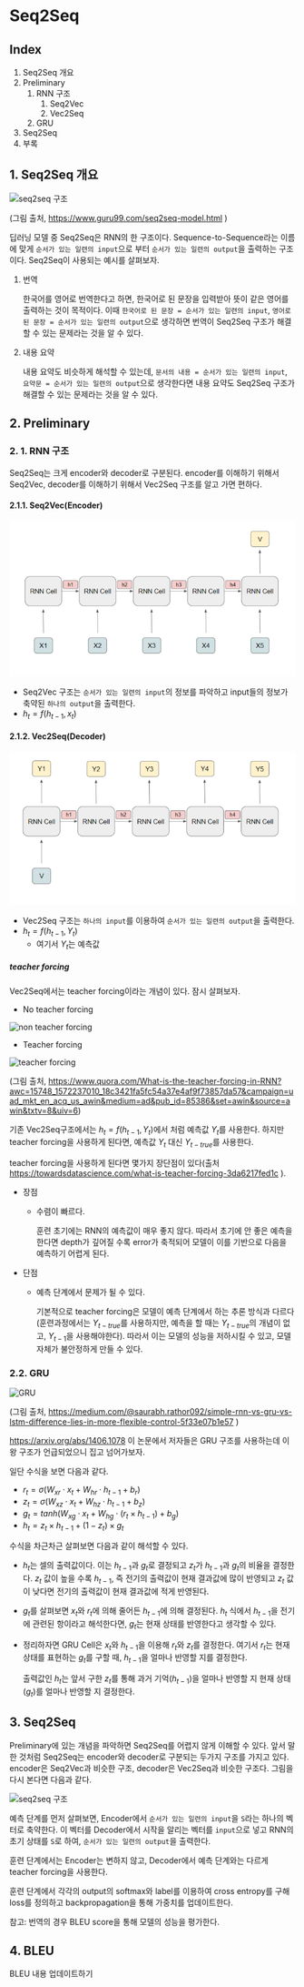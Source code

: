 # Seq2Seq

## Index

1. Seq2Seq 개요
2. Preliminary
   1. RNN 구조
      1. Seq2Vec
      2. Vec2Seq
   2. GRU
3. Seq2Seq
4. 부록

## 1. Seq2Seq 개요

![seq2seq 구조](https://www.guru99.com/images/1/111318_0848_seq2seqSequ1.png)

(그림 출처,  https://www.guru99.com/seq2seq-model.html )

 딥러닝 모델 중 Seq2Seq은 RNN의 한 구조이다. Sequence-to-Sequence라는 이름에 맞게 `순서가 있는 일련의 input`으로 부터 `순서가 있는 일련의 output`을 출력하는 구조이다. Seq2Seq이 사용되는 예시를 살펴보자.

1. 번역

   한국어를 영어로 번역한다고 하면, 한국어로 된 문장을 입력받아 뜻이 같은 영어를 출력하는 것이 목적이다. 이때 `한국어로 된 문장 = 순서가 있는 일련의 input`, `영어로 된 문장 = 순서가 있는 일련의 output`으로 생각하면 번역이 Seq2Seq 구조가 해결할 수 있는 문제라는 것을 알 수 있다. 

2. 내용 요약

   내용 요약도 비슷하게 해석할 수  있는데, `문서의 내용 = 순서가 있는 일련의 input`, `요약문 = 순서가 있는 일련의 output`으로 생각한다면 내용 요약도 Seq2Seq 구조가 해결할 수 있는 문제라는 것을 알 수 있다.

## 2. Preliminary

### 2. 1. RNN 구조

 Seq2Seq는 크게 encoder와 decoder로 구분된다. encoder를 이해하기 위해서 Seq2Vec, decoder를 이해하기 위해서 Vec2Seq 구조를 알고 가면 편하다.

#### 2.1.1. Seq2Vec(Encoder)

![seq2vec](./images/seq2vec.png)

- Seq2Vec 구조는 `순서가 있는 일련의 input`의 정보를 파악하고 input들의 정보가 축약된 `하나의 output`을 출력한다.
- $h_t = f(h_{t-1}, x_t)$

#### 2.1.2. Vec2Seq(Decoder)

![vec2seq](./images/vec2seq.png)

- Vec2Seq 구조는 `하나의 input`를 이용하여 `순서가 있는 일련의 output`을 출력한다.
- $h_t = f(h_{t-1}, Y_t)$
  - 여기서 $Y_t$는 예측값

##### teacher forcing

Vec2Seq에서는 teacher forcing이라는 개념이 있다. 잠시 살펴보자.

- No teacher forcing

![non teacher forcing](https://qph.fs.quoracdn.net/main-qimg-eea82f66697f5a27e04fa87dd9936c42)

- Teacher forcing

![teacher forcing](https://qph.fs.quoracdn.net/main-qimg-ff2b00fceb2be97459725bd4f948cf70.webp)

(그림 출처,  https://www.quora.com/What-is-the-teacher-forcing-in-RNN?awc=15748_1572237010_18c3421fa5fc54a37e4af9f73857da57&campaign=uad_mkt_en_acq_us_awin&medium=ad&pub_id=85386&set=awin&source=awin&txtv=8&uiv=6)

기존 Vec2Seq구조에서는 $h_t = f(h_{t-1}, Y_t)$에서 처럼 예측값 $Y_t$를 사용한다. 하지만 teacher forcing을 사용하게 된다면, 예측값 $Y_t$ 대신 $Y_{t-true}$를 사용한다.

teacher forcing을 사용하게 된다면 몇가지 장단점이 있다(출처  https://towardsdatascience.com/what-is-teacher-forcing-3da6217fed1c ).

- 장점

  - 수렴이 빠르다.

    훈련 초기에는 RNN의 예측값이 매우 좋지 않다. 따라서 초기에 안 좋은 예측을 한다면 depth가 깊어질 수록 error가 축적되어 모델이 이를 기반으로 다음을 예측하기 어렵게 된다.

- 단점

  - 예측 단계에서 문제가 될 수 있다.

    기본적으로 teacher forcing은 모델이 예측 단계에서 하는 추론 방식과 다르다(훈련과정에서는 $Y_{t-true}$를 사용하지만, 예측을 할 때는 $Y_{t-true}$의 개념이 없고, $Y_{t-1}$을 사용해야한다). 따라서 이는 모델의 성능을 저하시킬 수 있고, 모델 자체가 불안정하게 만들 수 있다.

### 2.2. GRU

![GRU](https://miro.medium.com/max/862/1*GSZ0ZQZPvcWmTVatAeOiIw.png)

(그림 출처,  https://medium.com/@saurabh.rathor092/simple-rnn-vs-gru-vs-lstm-difference-lies-in-more-flexible-control-5f33e07b1e57 )

 https://arxiv.org/abs/1406.1078 이 논문에서 저자들은 GRU 구조를 사용하는데 이왕 구조가 언급되었으니 집고 넘어가보자.

일단 수식을 보면 다음과 같다.

- $r_t = \sigma(W_{xr} \cdot x_t + W_{hr} \cdot h_{t-1} + b_r)$
- $z_t = \sigma(W_{xz}\cdot x_t + W_{hz}\cdot h_{t-1} + b_z)$
- $g_t = tanh(W_{xg}\cdot x_t + W_{hg} \cdot (r_t \times h_{t-1}) + b_g)$
- $h_t = z_t \times h_{t-1} + (1 - z_t) \times g_t$

수식을 차근차근 살펴보면 다음과 같이 해석할 수 있다.

- $h_t$는 셀의 출력값이다. 이는 $h_{t-1}$과 $g_t$로 결정되고 $z_t$가 $h_{t-1}$과 $g_t$의 비율을 결정한다. $z_t$ 값이 높을 수록 $h_{t-1}$, 즉 전기의 출력값이 현재 결과값에 많이 반영되고 $z_t$ 값이 낮다면 전기의 출력값이 현재 결과값에 적게 반영된다.

- $g_t$를 살펴보면 $x_t$와 $r_t$에 의해 줄어든 $h_{t-1}$에 의해 결정된다. $h_t$ 식에서 $h_{t-1}$을 전기에 관련된 항이라고 해석한다면, $g_t$는 현재 상태를 반영한다고 생각할 수 있다.

- 정리하자면 GRU Cell은 $x_t$와 $h_{t-1}$을 이용해 $r_t$와 $z_t$를 결정한다. 여기서 $r_t$는 현재 상태를 표현하는 $g_t$를 구할 때, $h_{t-1}$을 얼마나 반영할 지를 결정한다.

  출력값인 $h_t$는 앞서 구한 $z_t$를 통해 과거 기억($h_{t-1}$)을 얼마나 반영할 지 현재 상태($g_t$)를 얼마나 반영할 지 결정한다.

## 3. Seq2Seq

Preliminary에 있는 개념을 파악하면 Seq2Seq를 어렵지 않게 이해할 수 있다. 앞서 말한 것처럼 Seq2Seq는 encoder와 decoder로 구분되는 두가지 구조를 가지고 있다. encoder은 Seq2Vec과 비슷한 구조, decoder은 Vec2Seq과 비슷한 구조다. 그림을 다시 본다면 다음과 같다. 

![seq2seq 구조](https://www.guru99.com/images/1/111318_0848_seq2seqSequ1.png)

예측 단계를 먼저 살펴보면, Encoder에서 `순서가 있는 일련의 input`을 `S`라는 하나의 벡터로 축약한다. 이 벡터를 Decoder에서 시작을 알리는 벡터를 `input`으로 넣고 RNN의 초기 상태를 `S`로 하여, `순서가 있는 일련의 output`을 출력한다.

훈련 단계에서는 Encoder는 변하지 않고, Decoder에서 예측 단계와는 다르게 teacher forcing을 사용한다.

훈련 단계에서 각각의 output의 softmax와 label를 이용하여 cross entropy를 구해 loss를 정의하고 backpropagation을 통해 가중치를 업데이트한다.

참고: 번역의 경우 BLEU score을 통해 모델의 성능을 평가한다.

## 4. BLEU

BLEU 내용 업데이트하기